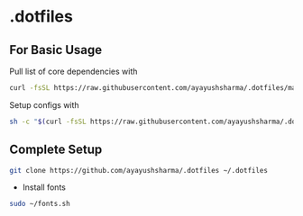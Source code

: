 # .dotfiles

## For Basic Usage

Pull list of core dependencies with

```sh
curl -fsSL https://raw.githubusercontent.com/ayayushsharma/.dotfiles/main/core_dependencies.txt
```

Setup configs with

```sh
sh -c "$(curl -fsSL https://raw.githubusercontent.com/ayayushsharma/.dotfiles/main/init.sh)"
```


## Complete Setup

```sh
git clone https://github.com/ayayushsharma/.dotfiles ~/.dotfiles
```

- Install fonts
```sh
sudo ~/fonts.sh
```
